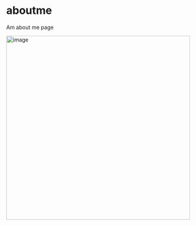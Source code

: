 # aboutme
Am about me page


<img width="487" alt="image" src="https://user-images.githubusercontent.com/131023043/235788506-f220ad20-8197-4572-8fd7-7ffe4b099fc8.png">
